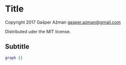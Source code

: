 Title
=====

Copyright 2017 Gašper Ažman <gasper.azman@gmail.com>

Distributed uder the MIT license.

Subtitle
--------


```dot
graph {}
```
